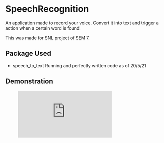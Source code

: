 # SpeechRecognition

An application made to record your voice.
Convert it into text and trigger a action when a certain word is found!

This was made for SNL project of SEM 7.

## Package Used

- speech_to_text
Running and perfectly written code as of 20/5/21

## Demonstration

<figure class="video_container">
  <iframe src="https://www.youtube.com/watch?v=uNT_9CdN1FA" frameborder="0" allowfullscreen="true"> </iframe>
</figure>
